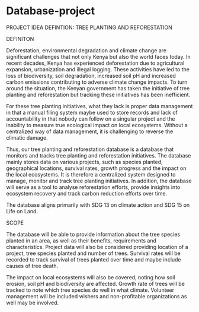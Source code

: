 # Database-project
PROJECT IDEA DEFINTION: TREE PLANTING AND REFORESTATION 

DEFINITON 

Deforestation, environmental degradation and climate change are significant challenges that not only Kenya but also the world faces today. In recent decades, Kenya has experienced deforestation due to agricultural expansion, urbanization and illegal logging. These activities have led to the loss of biodiversity, soil degradation, increased soil pH and increased carbon emissions contributing to adverse climate change impacts. To turn around the situation, the Kenyan government has taken the initiative of tree planting and reforestation but tracking these initiatives has been inefficient. 

For these tree planting initiatives, what they lack is proper data management in that a manual filing system maybe used to store records and lack of accountability in that nobody can follow on a singular project and the inability to measure true ecological impact on local ecosystems. Without a centralized way of data management, it is challenging to reverse the climatic damage. 

Thus, our tree planting and reforestation database is a database that monitors and tracks tree planting and reforestation initiatives. The database mainly stores data on various projects, such as species planted, geographical locations, survival rates, growth progress and the impact on the local ecosystems. It is therefore a centralized system designed to manage, monitor and track tree planting initiatives. In addition, the database will serve as a tool to analyse reforestation efforts, provide insights into ecosystem recovery and track carbon reduction efforts over time.  

The database aligns primarily with SDG 13 on climate action and SDG 15 on Life on Land. 

SCOPE 

The database will be able to provide information about the tree species planted in an area, as well as their benefits, requirements and characteristics. Project data will also be considered providing location of a project, tree species planted and number of trees. Survival rates will be recorded to track survival of trees planted over time and maybe include causes of tree death. 

 The impact on local ecosystems will also be covered, noting how soil erosion, soil pH and biodiversity are affected. Growth rate of trees will be tracked to note which tree species do well in what climate. Volunteer management will be included wishers and non-profitable organizations as well may be involved. 

 

 

 
